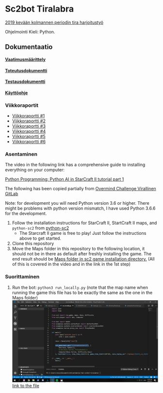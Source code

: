 # Sc2bot Tiralabra

[2019 kevään kolmannen periodin tira harjoitustyö](https://github.com/TiraLabra/2019_3)

Ohjelmointi Kieli: Python.

## Dokumentaatio

#### [Vaatimusmäärittely](https://github.com/rescawen/Wenlei-Dai-sc2bot-tiralabra/blob/master/Dokumentaatio/Vaatimusm%C3%A4%C3%A4rittely.md)
#### [Toteutusdokumentti](https://github.com/rescawen/Wenlei-Dai-sc2bot-tiralabra/blob/master/Dokumentaatio/Toteutusdokumentti.md)
#### [Testausdokumentti](https://github.com/rescawen/Wenlei-Dai-sc2bot-tiralabra/blob/master/Dokumentaatio/Testausdokumentti.md)
#### [Käyttöohje](https://github.com/rescawen/Wenlei-Dai-sc2bot-tiralabra/blob/master/Dokumentaatio/K%C3%A4ytt%C3%B6ohje.md)

### Viikkoraportit

* [Viikkoraportti #1](https://github.com/rescawen/Wenlei-Dai-sc2bot-tiralabra/blob/master/Dokumentaatio/Viikkoraportti1.md)
* [Viikkoraportti #2](https://github.com/rescawen/Wenlei-Dai-sc2bot-tiralabra/blob/master/Dokumentaatio/Viikkoraportti2new.md)
* [Viikkoraportti #3](https://github.com/rescawen/Wenlei-Dai-sc2bot-tiralabra/blob/master/Dokumentaatio/Viikkoraportti3new.md)
* [Viikkoraportti #4](https://github.com/rescawen/Wenlei-Dai-sc2bot-tiralabra/blob/master/Dokumentaatio/Viikkoraportti4new.md)
* [Viikkoraportti #5](https://github.com/rescawen/Wenlei-Dai-sc2bot-tiralabra/blob/master/Dokumentaatio/Viikkoraportti5.md)
* [Viikkoraportti #6](https://github.com/rescawen/Wenlei-Dai-sc2bot-tiralabra/blob/master/Dokumentaatio/Viikkoraportti6.md)

### Asentaminen

The video in the following link has a comprehensive guide to installing everything on your computer:

[Python Programming: Python AI in StarCraft II tutorial part 1](https://pythonprogramming.net/starcraft-ii-ai-python-sc2-tutorial/)

The following has been copied partially from [Overmind Challenge Virallinen GitLab](https://gitlab.com/overmind-challenge/overmind-challenge-template)

Note: for development you will need Python version 3.6 or higher. There might be problems with python version mismatch, I have used Python 3.6.6 for the development.

1. Follow the installation instructions for StarCraft II, StartCraft II maps, and `python-sc2` from [python-sc2](https://github.com/Dentosal/python-sc2/blob/master/README.md)
    * The Starcraft II game is free to play! Just follow the instructions above to get started.
2. Clone this repository
3. Move the Maps folder in this repository to the following location, it should not be in there as default after freshly installing the game. The end result should be [Maps folder in sc2 game installation directory.](https://github.com/rescawen/Wenlei-Dai-sc2bot-tiralabra/blob/master/Dokumentaatio/Screenshots/Screenshot%20(24).png) (All of this is covered in the video and in the link in the 1st step) 

### Suorittaminen

1. Run the bot: `python3 run_locally.py` (note that the map name when running the game this file has to be exactly the same as the one in the Maps folder)
![screenshot](https://github.com/rescawen/Wenlei-Dai-sc2bot-tiralabra/blob/master/Dokumentaatio/Screenshots/Screenshot%20(25).png)
[link to the file](https://github.com/rescawen/Wenlei-Dai-sc2bot-tiralabra/blob/master/run_locally.py#L18)
